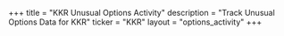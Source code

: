 +++
title = "KKR Unusual Options Activity"
description = "Track Unusual Options Data for KKR"
ticker = "KKR"
layout = "options_activity"
+++

